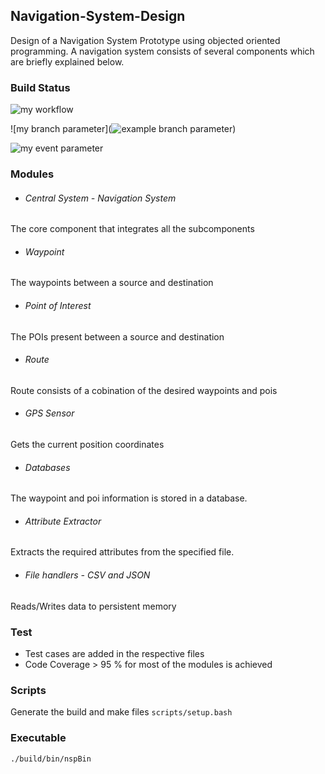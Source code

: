 ## Navigation-System-Design
Design of a Navigation System Prototype using objected oriented programming. A navigation system consists of several components which are briefly explained below.

### Build Status
![my workflow](https://github.com/thampan/navigation-system-prototype/actions/workflows/cmake.yml/badge.svg)


![my branch parameter](![example branch parameter](https://github.com/thampan/navigation-system-prototype/actions/workflows/cmake.yml/badge.svg/badge.svg?branch=master))


![my event parameter](https://github.com/thampan/navigation-system-prototype/actions/workflows/cmake.yml/badge.svg?event=push)

### Modules
+ ###### Central System - Navigation System
The core component that integrates all the subcomponents
+ ###### Waypoint
The waypoints between a source and destination
+  ###### Point of Interest
The POIs present between a source and destination
+ ###### Route
Route consists of a cobination of the desired waypoints and pois
+ ###### GPS Sensor
Gets the current position coordinates
+ ###### Databases
The waypoint and poi information is stored in a database.
+ ###### Attribute Extractor
Extracts the required attributes from the specified file.
+ ###### File handlers - CSV and JSON
Reads/Writes data to persistent memory

### Test
- Test cases are added in the respective files
- Code Coverage > 95 % for most of the modules is achieved

### Scripts
Generate the build and make files
`scripts/setup.bash`

### Executable
`./build/bin/nspBin`
